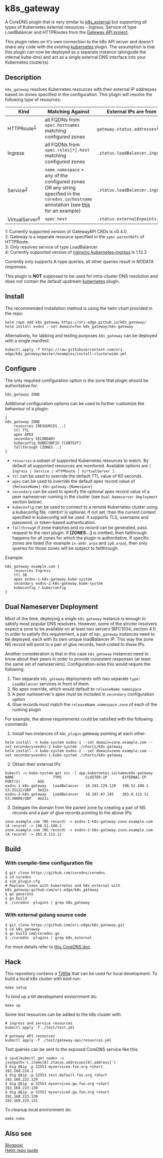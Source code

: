 # k8s_gateway

A CoreDNS plugin that is very similar to [k8s_external](https://coredns.io/plugins/k8s_external/) but supporting all types of Kubernetes external resources - Ingress, Service of type LoadBalancer and HTTPRoutes from the [Gateway API project](https://gateway-api.sigs.k8s.io/). 

This plugin relies on it's own connection to the k8s API server and doesn't share any code with the existing [kubernetes](https://coredns.io/plugins/kubernetes/) plugin. The assumption is that this plugin can now be deployed as a separate instance (alongside the internal kube-dns) and act as a single external DNS interface into your Kubernetes cluster(s).

## Description

`k8s_gateway` resolves Kubernetes resources with their external IP addresses based on zones specified in the configuration. This plugin will resolve the following type of resources:

| Kind | Matching Against | External IPs are from | 
| ---- | ---------------- | -------- |
| HTTPRoute<sup>[1](#foot1)</sup> | all FQDNs from `spec.hostnames` matching configured zones | `gateway.status.addresses`<sup>[2](#foot2)</sup> |
| Ingress | all FQDNs from `spec.rules[*].host` matching configured zones | `.status.loadBalancer.ingress` |
| Service<sup>[3](#foot3)</sup> | `name.namespace` + any of the configured zones OR any string specified in the `coredns.io/hostname` annotation (see [this](https://github.com/ori-edge/k8s_gateway/blob/master/kubernetes_test.go#L159) for an example) | `.status.loadBalancer.ingress` |
| VirtualServer<sup>[4](#foot4)</sup> | `spec.host` | `.status.externalEnpoints.ip` |


<a name="f1">1</a>: Currently supported version of GatewayAPI CRDs is v0.4.0.</br>
<a name="f2">2</a>: Gateway is a separate resource specified in the `spec.parentRefs` of HTTPRoute.</br>
<a name="f3">3</a>: Only resolves service of type LoadBalancer</br>
<a name="f4">4</a>: Currently supported version of [nginxinc kubernetes-ingress](https://github.com/nginxinc/kubernetes-ingress) is 1.12.3</br>

Currently only supports A-type queries, all other queries result in NODATA responses.

This plugin is **NOT** supposed to be used for intra-cluster DNS resolution and does not contain the default upstream [kubernetes](https://coredns.io/plugins/kubernetes/) plugin.

## Install

The recommended installation method is using the helm chart provided in the repo:

```
helm repo add k8s_gateway https://ori-edge.github.io/k8s_gateway/
helm install exdns --set domain=foo k8s_gateway/k8s-gateway
```

Alternatively, for labbing and testing purposes `k8s_gateway` can be deployed with a single manifest:

```
kubectl apply -f https://raw.githubusercontent.com/ori-edge/k8s_gateway/master/examples/install-clusterwide.yml
```

## Configure

The only required configuration option is the zone that plugin should be authoritative for:

```
k8s_gateway ZONE 
```

Additional configuration options can be used to further customize the behaviour of a plugin:

```
{
k8s_gateway ZONE 
    resources [RESOURCES...]
    ttl TTL
    apex APEX
    secondary SECONDARY
    kubeconfig KUBECONFIG [CONTEXT]
    fallthrough [ZONES...]
}
```


* `resources` a subset of supported Kubernetes resources to watch. By default all supported resources are monitored. Available options are `[ Ingress | Service | HTTPRoute | VirtualServer ]`.
* `ttl` can be used to override the default TTL value of 60 seconds.
* `apex` can be used to override the default apex record value of `{ReleaseName}-k8s-gateway.{Namespace}`
* `secondary` can be used to specify the optional apex record value of a peer nameserver running in the cluster (see `Dual Nameserver Deployment` section below).
* `kubeconfig` can be used to connect to a remote Kubernetes cluster using a kubeconfig file. `CONTEXT` is optional, if not set, then the current context specified in kubeconfig will be used. It supports TLS, username and password, or token-based authentication.
* `fallthrough` if zone matches and no record can be generated, pass request to the next plugin. If **[ZONES...]** is omitted, then fallthrough happens for all zones for which the plugin is authoritative. If specific zones are listed (for example `in-addr.arpa` and `ip6.arpa`), then only queries for those zones will be subject to fallthrough.

Example: 

```
k8s_gateway example.com {
    resources Ingress
    ttl 30
    apex exdns-1-k8s-gateway.kube-system
    secondary exdns-2-k8s-gateway.kube-system
    kubeconfig /.kube/config
}
```

## Dual Nameserver Deployment

Most of the time, deploying a single `k8s_gateway` instance is enough to satisfy most popular DNS resolvers. However, some of the stricter resolvers expect a zone to be available on at least two servers (RFC1034, section 4.1). In order to satisfy this requirement, a pair of `k8s_gateway` instances need to be deployed, each with its own unique loadBalancer IP. This way the zone NS record will point to a pair of glue records, hard-coded to these IPs. 

Another consideration is that in this case `k8s_gateway` instances need to know about their peers in order to provide consistent responses (at least the same set of nameservers). Configuration-wise this would require the following:

1. Two separate `k8s_gateway` deployments with two separate `type: LoadBalancer` services in front of them.
2. No apex override, which would default to `releaseName.namespace`
3. A peer nameserver's apex must be included in `secondary` configuration option
4. Glue records must match the `releaseName.namespace.zone` of each of the running plugin

For example, the above requirements could be satisfied with the following commands:

1. Install two instances of `k8s_plugin` gateway pointing at each other:
```
helm install -n kube-system exdns-1 --set domain=zone.example.com --set secondary=exdns-2.kube-system ./charts/k8s-gateway
helm install -n kube-system exdns-2 --set domain=zone.example.com --set secondary=exdns-1.kube-system ./charts/k8s-gateway
```

2. Obtain their external IPs

```
kubectl -n kube-system get svc -l app.kubernetes.io/name=k8s-gateway
NAME                  TYPE           CLUSTER-IP       EXTERNAL-IP   PORT(S)        AGE
exdns-1-k8s-gateway   LoadBalancer   10.103.229.129   198.51.100.1  53:32122/UDP   5m22s
exdns-2-k8s-gateway   LoadBalancer   10.107.87.145    203.0.113.11 53:30009/UDP   4m21s

```

3. Delegate the domain from the parent zone by creating a pair of NS records and a pair of glue records pointing to the above IPs:

```
zone.example.com (NS record) -> exdns-1-k8s-gateway.zone.example.com (A record) -> 198.51.100.1
zone.example.com (NS record) -> exdns-2-k8s-gateway.zone.example.com (A record) -> 203.0.113.11
```


## Build

### With compile-time configuration file

```
$ git clone https://github.com/coredns/coredns
$ cd coredns
$ vim plugin.cfg
# Replace lines with kubernetes and k8s_external with k8s_gateway:github.com/ori-edge/k8s_gateway
$ go generate
$ go build
$ ./coredns -plugins | grep k8s_gateway
```

### With external golang source code
```
$ git clone https://github.com/ori-edge/k8s_gateway.git
$ cd k8s_gateway
$ go build cmd/coredns.go
$ ./coredns -plugins | grep k8s_external
```

For more details refer to [this CoreDNS doc](https://coredns.io/2017/07/25/compile-time-enabling-or-disabling-plugins/)


## Hack

This repository contains a [Tiltfile](https://tilt.dev/) that can be used for local development. To build a local k8s cluster with kind run:

```
make setup
```

To bind up a tilt development enviornment do:

```
make up
```

Some test resources can be added to the k8s cluster with:

```
# ingress and service resources
kubectl apply -f ./test/test.yml

# gateway API resources
kubectl apply -f ./test/gateway-api/resources.yml
```

Test queries can be sent to the exposed CoreDNS service like this:

```
$ ip=$(kubectl get nodes -o jsonpath='{.items[0].status.addresses[0].address}')
$ dig @$ip -p 32553 myservicea.foo.org +short
192.168.224.2
$ dig @$ip -p 32553 test.default.foo.org +short
192.168.223.129
$ dig @$ip -p 32553 myservicea.gw.foo.org +short
192.168.223.130
$ dig @$ip -p 32553 myserviced.gw.foo.org +short
192.168.223.130
192.168.223.131
```

To cleanup local environment do:

```
make nuke
```

## Also see

[Blogpost](https://medium.com/from-the-edge/a-self-hosted-external-dns-resolver-for-kubernetes-111a27d6fc2c)  
[Helm repo guide](https://medium.com/@mattiaperi/create-a-public-helm-chart-repository-with-github-pages-49b180dbb417)
